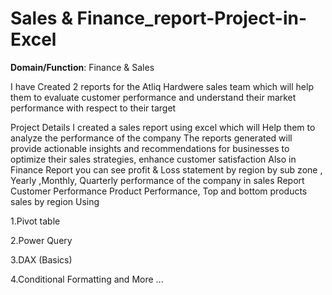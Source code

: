 # Sales & Finance_report-Project-in-Excel
**Domain/Function**: Finance & Sales

I have Created 2 reports for the Atliq Hardwere sales team which will help them to evaluate customer performance and understand their market performance with respect to their target

Project Details I created a sales report using excel which will Help them to analyze the performance of the company The reports generated will provide actionable insights and recommendations for businesses to optimize their sales strategies, enhance customer satisfaction Also in Finance Report you can see profit & Loss statement by region by sub zone , Yearly ,Monthly, Quarterly performance of the company in sales Report Customer Performance Product Performance, Top and bottom products sales by region Using

1.Pivot table

2.Power Query

3.DAX (Basics)

4.Conditional Formatting and More ...


